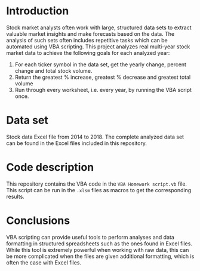 # Introduction
Stock market analysts often work with large, structured data sets to extract valuable market insights and make forecasts based on the data. The analysis of such sets often includes repetitive tasks which can be automated using VBA scripting. This project analyzes real multi-year stock market data to achieve the following goals for each analyzed year:
1. For each ticker symbol in the data set, get the yearly change, percent change and total stock volume.
2. Return the greatest % increase, greatest % decrease and greatest total volume
3. Run through every worksheet, i.e. every year, by running the VBA script once.

# Data set
Stock data Excel file from 2014 to 2018. The complete analyzed data set can be found in the Excel files included in this repository. 

# Code description
This repository contains the VBA code in the `VBA Homework script.vb` file. This script can be run in the `.xlsm` files as macros to get the corresponding results.

# Conclusions
VBA scripting can provide useful tools to perform analyses and data formatting in structured spreadsheets such as the ones found in Excel files. While this tool is extremely powerful when working with raw data, this can be more complicated when the files are given additional formatting, which is often the case with Excel files.
